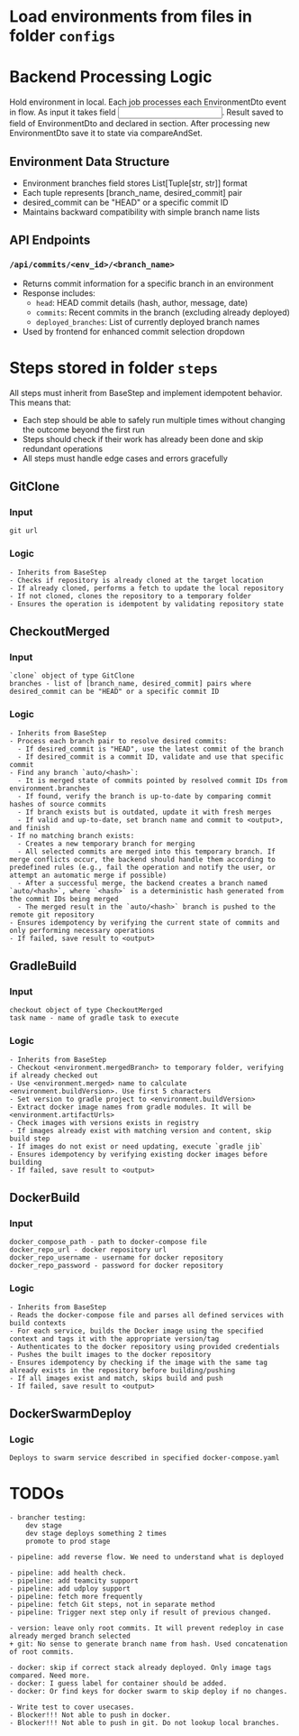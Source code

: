 # Load environments from files in folder `configs`

# Backend Processing Logic

Hold environment in local.
Each job processes each EnvironmentDto event in flow.
As input it takes field <input>.
Result saved to field of EnvironmentDto and declared in <output> section.
After processing new EnvironmentDto save it to state via compareAndSet.

## Environment Data Structure
- Environment branches field stores List[Tuple[str, str]] format
- Each tuple represents [branch_name, desired_commit] pair
- desired_commit can be "HEAD" or a specific commit ID
- Maintains backward compatibility with simple branch name lists

## API Endpoints
### `/api/commits/<env_id>/<branch_name>`
- Returns commit information for a specific branch in an environment
- Response includes:
  - `head`: HEAD commit details (hash, author, message, date)
  - `commits`: Recent commits in the branch (excluding already deployed)
  - `deployed_branches`: List of currently deployed branch names
- Used by frontend for enhanced commit selection dropdown

# Steps stored in folder `steps`

All steps must inherit from BaseStep and implement idempotent behavior. This means that:
- Each step should be able to safely run multiple times without changing the outcome beyond the first run
- Steps should check if their work has already been done and skip redundant operations
- All steps must handle edge cases and errors gracefully

## GitClone
### Input
    git url
### Logic
    - Inherits from BaseStep
    - Checks if repository is already cloned at the target location
    - If already cloned, performs a fetch to update the local repository
    - If not cloned, clones the repository to a temporary folder
    - Ensures the operation is idempotent by validating repository state

## CheckoutMerged
### Input
    `clone` object of type GitClone
    branches - list of [branch_name, desired_commit] pairs where desired_commit can be "HEAD" or a specific commit ID
### Logic    
    - Inherits from BaseStep
    - Process each branch pair to resolve desired commits:
      - If desired_commit is "HEAD", use the latest commit of the branch
      - If desired_commit is a commit ID, validate and use that specific commit
    - Find any branch `auto/<hash>`:
      - It is merged state of commits pointed by resolved commit IDs from environment.branches
      - If found, verify the branch is up-to-date by comparing commit hashes of source commits
      - If branch exists but is outdated, update it with fresh merges
      - If valid and up-to-date, set branch name and commit to <output>, and finish
    - If no matching branch exists:
      - Creates a new temporary branch for merging
      - All selected commits are merged into this temporary branch. If merge conflicts occur, the backend should handle them according to predefined rules (e.g., fail the operation and notify the user, or attempt an automatic merge if possible)
      - After a successful merge, the backend creates a branch named `auto/<hash>`, where `<hash>` is a deterministic hash generated from the commit IDs being merged
      - The merged result in the `auto/<hash>` branch is pushed to the remote git repository
    - Ensures idempotency by verifying the current state of commits and only performing necessary operations
    - If failed, save result to <output>

## GradleBuild
### Input
    checkout object of type CheckoutMerged
    task name - name of gradle task to execute
### Logic
    - Inherits from BaseStep
    - Checkout <environment.mergedBranch> to temporary folder, verifying if already checked out
    - Use <environment.merged> name to calculate <environment.buildVersion>. Use first 5 characters
    - Set version to gradle project to <environment.buildVersion>
    - Extract docker image names from gradle modules. It will be <environment.artifactUrls>
    - Check images with versions exists in registry
    - If images already exist with matching version and content, skip build step
    - If images do not exist or need updating, execute `gradle jib`
    - Ensures idempotency by verifying existing docker images before building
    - If failed, save result to <output>

## DockerBuild
### Input
    docker_compose_path - path to docker-compose file
    docker_repo_url - docker repository url
    docker_repo_username - username for docker repository
    docker_repo_password - password for docker repository
### Logic
    - Inherits from BaseStep
    - Reads the docker-compose file and parses all defined services with build contexts
    - For each service, builds the Docker image using the specified context and tags it with the appropriate version/tag
    - Authenticates to the docker repository using provided credentials
    - Pushes the built images to the docker repository
    - Ensures idempotency by checking if the image with the same tag already exists in the repository before building/pushing
    - If all images exist and match, skips build and push
    - If failed, save result to <output>

## DockerSwarmDeploy
### Logic
    Deploys to swarm service described in specified docker-compose.yaml

# TODOs
    - brancher testing:
        dev stage
        dev stage deploys something 2 times
        promote to prod stage

    - pipeline: add reverse flow. We need to understand what is deployed

    - pipeline: add health check.
    - pipeline: add teamcity support
    - pipeline: add udploy support
    - pipeline: fetch more frequently
    - pipeline: fetch Git steps, not in separate method
    - pipeline: Trigger next step only if result of previous changed.

    - version: leave only root commits. It will prevent redeploy in case already merged branch selected
    + git: No sense to generate branch name from hash. Used concatenation of root commits.

    - docker: skip if correct stack already deployed. Only image tags compared. Need more.
    - docker: I guess label for container should be added.
    - docker: Or find keys for docker swarm to skip deploy if no changes.

    - Write test to cover usecases.
    - Blocker!!! Not able to push in docker.
    - Blocker!!! Not able to push in git. Do not lookup local branches.
